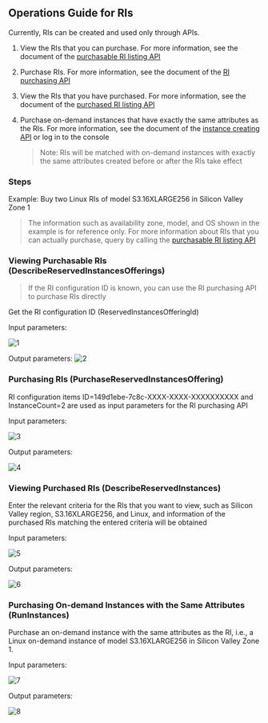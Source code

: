 ## Operations Guide for RIs

Currently, RIs can be created and used only through APIs.

1. View the RIs that you can purchase. For more information, see the document of the [purchasable RI listing API](http://10.198.144.46/document/product/213/32751?!document=1&!preview)

2. Purchase RIs. For more information, see the document of the [RI purchasing API](http://10.198.144.46/document/product/213/32750?!document=1&!preview)

3. View the RIs that you have purchased. For more information, see the document of the [purchased RI listing API](http://10.198.144.46/document/product/213/32752?!document=1&!preview)

4. Purchase on-demand instances that have exactly the same attributes as the RIs. For more information, see the document of the [instance creating API](https://cloud.tencent.com/document/product/213/15730) or log in to the console

   > Note: RIs will be matched with on-demand instances with exactly the same attributes created before or after the RIs take effect

### Steps

Example: Buy two Linux RIs of model S3.16XLARGE256 in Silicon Valley Zone 1

> The information such as availability zone, model, and OS shown in the example is for reference only. For more information about RIs that you can actually purchase, query by calling the [purchasable RI listing API](http://10.198.144.46/document/product/213/32751?!document=1&!preview)

### Viewing Purchasable RIs (DescribeReservedInstancesOfferings)

> If the RI configuration ID is known, you can use the RI purchasing API to purchase RIs directly

Get the RI configuration ID (ReservedInstancesOfferingId)

Input parameters:

![1](https://main.qcloudimg.com/raw/d415f09aecc07c2c522f3c560e7d7f87.jpg)

Output parameters: ![2](https://main.qcloudimg.com/raw/e0f0a6c859bd445cd1340f73fe005a53.jpg)

### Purchasing RIs (PurchaseReservedInstancesOffering)

RI configuration items ID=149d1ebe-7c8c-XXXX-XXXX-XXXXXXXXXX and InstanceCount=2 are used as input parameters for the RI purchasing API

Input parameters:

![3](https://main.qcloudimg.com/raw/79b582cf64d02612c644a8ca36d0d931.jpg)

Output parameters:

![4](https://main.qcloudimg.com/raw/15ae128ddd454c393b881af487dd20c5.jpg)

### Viewing Purchased RIs (DescribeReservedInstances)

Enter the relevant criteria for the RIs that you want to view, such as Silicon Valley region, S3.16XLARGE256, and Linux, and information of the purchased RIs matching the entered criteria will be obtained

Input parameters:

![5](https://main.qcloudimg.com/raw/cd5e3feeb79bce7874d6da1b229eda0a.jpg)

Output parameters:

![6](https://main.qcloudimg.com/raw/2cc7c8fac0f23ebcfc48c402d19d0570.jpg)

### Purchasing On-demand Instances with the Same Attributes (RunInstances)

Purchase an on-demand instance with the same attributes as the RI, i.e., a Linux on-demand instance of model S3.16XLARGE256 in Silicon Valley Zone 1.

Input parameters:

![7](https://main.qcloudimg.com/raw/8e01b4a37970fe4cde08f98e4c3a180a.jpg)

Output parameters:

![8](https://main.qcloudimg.com/raw/a0b71f794d1828e70d0cbe4f1c081f0a.jpg)
